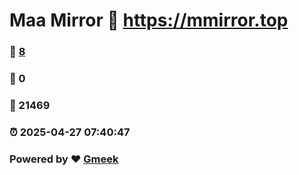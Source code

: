 # Maa Mirror :link: https://mmirror.top 
### :page_facing_up: [8](https://mmirror.top/tag.html) 
### :speech_balloon: 0 
### :hibiscus: 21469 
### :alarm_clock: 2025-04-27 07:40:47 
### Powered by :heart: [Gmeek](https://github.com/Meekdai/Gmeek)

